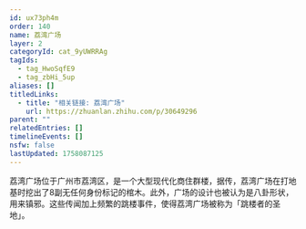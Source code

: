 ```yaml
---
id: ux73ph4m
order: 140
name: 荔湾广场
layer: 2
categoryId: cat_9yUWRRAg
tagIds:
  - tag_HwoSqfE9
  - tag_zbHi_5up
aliases: []
titledLinks:
  - title: "相关链接: 荔湾广场"
    url: https://zhuanlan.zhihu.com/p/30649296
parent: ""
relatedEntries: []
timelineEvents: []
nsfw: false
lastUpdated: 1758087125
---
```


荔湾广场位于广州市荔湾区，是一个大型现代化商住群楼，据传，荔湾广场在打地基时挖出了8副无任何身份标记的棺木。此外，广场的设计也被认为是八卦形状，用来镇邪。这些传闻加上频繁的跳楼事件，使得荔湾广场被称为「跳楼者的圣地」。